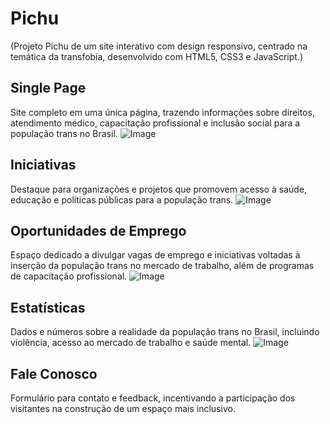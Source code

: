 # Pichu

(Projeto Pichu de um site interativo com design responsivo, centrado na temática da transfobia, desenvolvido com HTML5, CSS3 e JavaScript.)

## Single Page
Site completo em uma única página, trazendo informações sobre direitos, atendimento médico, capacitação profissional e inclusão social para a população trans no Brasil.
![Image](https://github.com/user-attachments/assets/de0441c8-76b3-43c3-aeb7-135442bac7eb)

## Iniciativas
Destaque para organizações e projetos que promovem acesso à saúde, educação e políticas públicas para a população trans.
![Image](https://github.com/user-attachments/assets/cccec9ae-096b-4575-9fe7-33db1cffe9bc)

## Oportunidades de Emprego
Espaço dedicado a divulgar vagas de emprego e iniciativas voltadas à inserção da população trans no mercado de trabalho, além de programas de capacitação profissional.
![Image](https://github.com/user-attachments/assets/47509e1e-43df-47bf-b746-20da2d1bd1a5)

## Estatísticas
Dados e números sobre a realidade da população trans no Brasil, incluindo violência, acesso ao mercado de trabalho e saúde mental.
![Image](https://github.com/user-attachments/assets/93391334-42f5-410b-904c-3829d75c80fb)

## Fale Conosco
Formulário para contato e feedback, incentivando a participação dos visitantes na construção de um espaço mais inclusivo.
